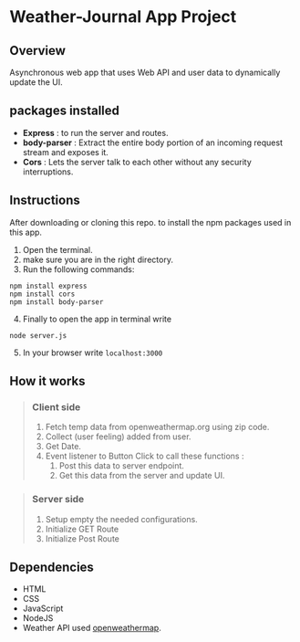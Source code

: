 # Weather-Journal App Project

## Overview
Asynchronous web app that uses Web API and user data to dynamically update the UI. 


## packages installed
- **Express** : to run the server and routes.
- **body-parser** : Extract the entire body portion of an incoming request stream and exposes it.
- **Cors** : Lets the server talk to each other without any security interruptions.

## Instructions 
After downloading or cloning this repo. to install the npm packages used in this app. 
1. Open the terminal.
2. make sure you are in the right directory.
3. Run the following commands:
```
npm install express
npm install cors
npm install body-parser
```

4. Finally to open the app in terminal write
```
node server.js
```
5. In your browser write ``` localhost:3000 ```




## How it works 
>### **Client side**
>1. Fetch temp data from openweathermap.org using zip code.
>2. Collect (user feeling) added from user. 
>3. Get Date.
>4. Event listener to Button Click to call these functions :
>     1.  Post this data to server endpoint.
>     2.  Get this data from the server and update UI.


>### **Server side**
>1. Setup empty the needed configurations.
>2. Initialize GET Route
>3. Initialize Post Route

## Dependencies

-  HTML 
- CSS
- JavaScript
- NodeJS
- Weather API used [openweathermap](https://openweathermap.org/api).


